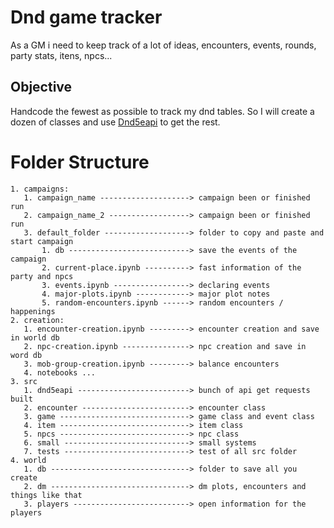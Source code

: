 # Dnd game tracker

As a GM i need to keep track of a lot of ideas, encounters, events, rounds, party stats, itens, npcs...

## Objective

Handcode the fewest as possible to track my dnd tables. So I will create a dozen of classes and use [Dnd5eapi](https://www.dnd5eapi.co/) to get the rest.

# Folder Structure

    1. campaigns:
       1. campaign_name --------------------> campaign been or finished run
       2. campaign_name_2 ------------------> campaign been or finished run
       3. default_folder -------------------> folder to copy and paste and start campaign
           1. db ---------------------------> save the events of the campaign
           2. current-place.ipynb ----------> fast information of the party and npcs
           3. events.ipynb -----------------> declaring events
           4. major-plots.ipynb ------------> major plot notes
           5. random-encounters.ipynb ------> random encounters / happenings
    2. creation:
       1. encounter-creation.ipynb ---------> encounter creation and save in world db
       2. npc-creation.ipynb ---------------> npc creation and save in word db
       3. mob-group-creation.ipynb ---------> balance encounters
       4. notebooks ... 
    3. src
       1. dnd5eapi -------------------------> bunch of api get requests built
       2. encounter ------------------------> encounter class
       3. game -----------------------------> game class and event class
       4. item -----------------------------> item class
       5. npcs -----------------------------> npc class
       6. small ----------------------------> small systems
       7. tests ----------------------------> test of all src folder
    4. world
       1. db -------------------------------> folder to save all you create
       2. dm -------------------------------> dm plots, encounters and things like that
       3. players --------------------------> open information for the players
